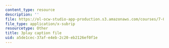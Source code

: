 ```yaml
---
content_type: resource
description: ''
file: https://ol-ocw-studio-app-production.s3.amazonaws.com/courses/7-014-introductory-biology-spring-2005/a5de1cec37afe4eb2c20eb2126ef0f1e_gaHQ_1Sp5_s.srt
file_type: application/x-subrip
resourcetype: Other
title: 3play caption file
uid: a5de1cec-37af-e4eb-2c20-eb2126ef0f1e
---
```

